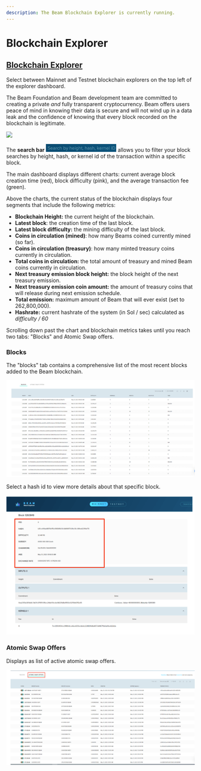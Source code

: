 ```yaml
---
description: The Beam Blockchain Explorer is currently running.
---
```


# Blockchain Explorer

## [Blockchain Explorer](https://explorer.beam.mw)


Select between Mainnet and Testnet blockchain explorers on the top left of the explorer dashboard.


The Beam Foundation and Beam development team are committed to creating a private _and_ fully transparent cryptocurrency. Beam offers users peace of mind in knowing their data is secure and will not wind up in a data leak and the confidence of knowing that every block recorded on the blockchain is legitimate.

![](.gitbook/assets/Screenshot\_193.png)

The **search bar** <img src=".gitbook/assets/Screen Shot 2021-08-16 at 5.16.09 PM.png" alt="" data-size="line"> allows you to filter your block searches by height, hash, or kernel id of the transaction within a specific block.

The main dashboard displays different charts: current average block creation time (red), block difficulty (pink), and the average transaction fee (green).

Above the charts, the current status of the blockchain displays four segments that include the following metrics:

* **Blockchain Height:** the current height of the blockchain‌.
* **Latest block**: the creation time of the last block.
* **Latest block difficulty:** the mining difficulty of the last block.
* **Coins in circulation (mined)**: how many Beams coined currently mined (so far).
* **Coins in circulation (treasury)**: how many minted treasury coins currently in circulation.
* **Total coins in circulation:** the total amount of treasury and mined Beam coins currently in circulation.
* **Next treasury emission block height:** the block height of the next treasury emission.
* **Next treasury emission coin amount:** the amount of treasury coins that will release during next emission schedule.
* **Total emission:** maximum amount of Beam that will ever exist (set to 262,800,000).
* **Hashrate:** current hashrate of the system (in Sol / sec) calculated as _difficulty / 60‌_

Scrolling down past the chart and blockchain metrics takes until you reach two tabs: "Blocks" and Atomic Swap offers.

### Blocks

The "blocks" tab contains a comprehensive list of the most recent blocks added to the Beam blockchain.

![](<.gitbook/assets/Screen Shot 2021-06-02 at 5.47.24 PM.png>)

Select a hash id to view more details about that specific block. 

![](<.gitbook/assets/Screen Shot 2021-06-02 at 5.54.28 PM.png>)

### Atomic Swap Offers

Displays as list of active atomic swap offers.

![](<.gitbook/assets/Screen Shot 2021-06-02 at 5.57.06 PM.png>)


